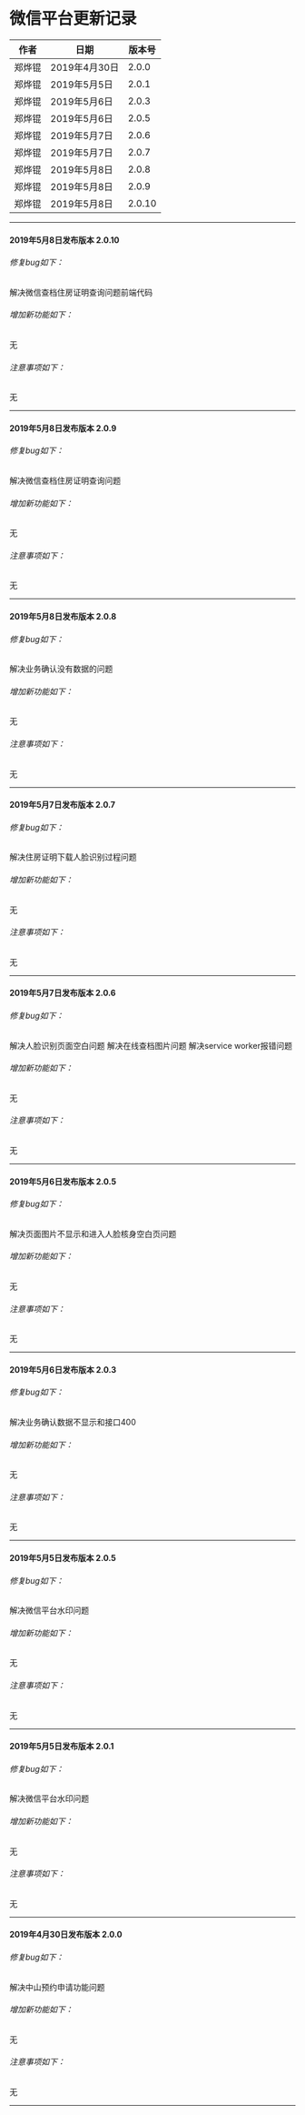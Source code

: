 # 微信平台更新记录

|作者|日期|版本号|
|----|---|---|
|郑烨锟|2019年4月30日|2.0.0|
|郑烨锟|2019年5月5日|2.0.1|
|郑烨锟|2019年5月6日|2.0.3|
|郑烨锟|2019年5月6日|2.0.5|
|郑烨锟|2019年5月7日|2.0.6|
|郑烨锟|2019年5月7日|2.0.7|
|郑烨锟|2019年5月8日|2.0.8|
|郑烨锟|2019年5月8日|2.0.9|
|郑烨锟|2019年5月8日|2.0.10|

-------------------------------

#### 2019年5月8日发布版本 2.0.10

###### 修复bug如下：

解决微信查档住房证明查询问题前端代码

###### 增加新功能如下：

无

###### 注意事项如下：

无

-------------------------------

#### 2019年5月8日发布版本 2.0.9

###### 修复bug如下：

解决微信查档住房证明查询问题

###### 增加新功能如下：

无

###### 注意事项如下：

无

-------------------------------

#### 2019年5月8日发布版本 2.0.8

###### 修复bug如下：

解决业务确认没有数据的问题

###### 增加新功能如下：

无

###### 注意事项如下：

无

-------------------------------

#### 2019年5月7日发布版本 2.0.7

###### 修复bug如下：

解决住房证明下载人脸识别过程问题

###### 增加新功能如下：

无

###### 注意事项如下：

无

-------------------------------

#### 2019年5月7日发布版本 2.0.6

###### 修复bug如下：

解决人脸识别页面空白问题
解决在线查档图片问题
解决service worker报错问题

###### 增加新功能如下：

无

###### 注意事项如下：

无

-------------------------------

#### 2019年5月6日发布版本 2.0.5

###### 修复bug如下：

解决页面图片不显示和进入人脸核身空白页问题

###### 增加新功能如下：

无

###### 注意事项如下：

无

-------------------------------

#### 2019年5月6日发布版本 2.0.3

###### 修复bug如下：

解决业务确认数据不显示和接口400

###### 增加新功能如下：

无

###### 注意事项如下：

无

-------------------------------

#### 2019年5月5日发布版本 2.0.5

###### 修复bug如下：

解决微信平台水印问题

###### 增加新功能如下：

无

###### 注意事项如下：

无

-------------------------------

#### 2019年5月5日发布版本 2.0.1

###### 修复bug如下：

解决微信平台水印问题

###### 增加新功能如下：

无

###### 注意事项如下：

无

-------------------------------

#### 2019年4月30日发布版本 2.0.0

###### 修复bug如下：

解决中山预约申请功能问题

###### 增加新功能如下：

无

###### 注意事项如下：

无

-------------------------------

